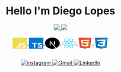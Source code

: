<h1 align="center"> Hello I'm Diego Lopes</h1>
 

<!-- <div  align="center">
  <img height="180em" src="https://github-readme-stats.vercel.app/api?username=Diego-Lopes&show_icons=true&theme=dark&include_all_commits=true&count_private=false"/>
  <img height="180em" src="https://github-readme-stats.vercel.app/api/top-langs/?username=Diego-Lopes&layout=compact&langs_count=7&theme=dark"/>
</div> -->
<div align="center">
  <a href="https://diegodev.com.br">
  <img height="150em" src="https://github-readme-stats.vercel.app/api?username=Diego-Lopes&show_icons=true&theme=tokyonight&include_all_commits=true&count_private=false"/>
  <img height="150em" src="https://github-readme-stats.vercel.app/api/top-langs/?username=Diego-Lopes&layout=compact&langs_count=10&theme=tokyonight"/>
</div>
  

<div style="display: inline_block"  align="center" >
  </br>
  <img align="center" alt="JS" height="30" width="40" src="https://raw.githubusercontent.com/devicons/devicon/master/icons/javascript/javascript-plain.svg">
  <img align="center" alt="TS" height="30" width="40" src="https://raw.githubusercontent.com/devicons/devicon/master/icons/typescript/typescript-plain.svg">
  <img align="center" alt="NEXTJS" height="30" width="40" src="https://raw.githubusercontent.com/devicons/devicon/master/icons/nextjs/nextjs-original.svg">
  <img align="center" alt="React" height="30" width="40" src="https://raw.githubusercontent.com/devicons/devicon/master/icons/react/react-original.svg">
  <img align="center" alt="HTML" height="30" width="40" src="https://raw.githubusercontent.com/devicons/devicon/master/icons/html5/html5-original.svg">
  <img align="center" alt="CSS" height="30" width="40" src="https://raw.githubusercontent.com/devicons/devicon/master/icons/css3/css3-original.svg">
</div>

##
<div align="center">
<a href="https://www.instagram.com/diego.loop" target="_blank">
    <img src="https://img.shields.io/badge/-Instagram-1C1C1C?style=for-the-badge&logo=instagram&logoColor=00FFFF" target="_blank" alt="instagram" >
</a>

<a href = "mailto:odslodsl@gmail.com">
  <img src="https://img.shields.io/badge/-Gmail-1C1C1C?style=for-the-badge&logo=gmail&logoColor=00ffff" target="_blank" alt="Gmail">
</a>
  
<a href="https://www.linkedin.com/in/diego-lopes-37877a105/" target="_blank">
    <img src="https://img.shields.io/badge/-LinkedIn-1C1C1C?style=for-the-badge&logo=linkedin&logoColor=00ffff" target="_blank" alt="LinkedIn">
</a>
</div>

<!-- contator -->
<!-- <div align="right" style="">
  <code>
    <img src="https://visitor-badge.laobi.icu/badge?page_id=Diego-Lopes">
  </code>
</div> -->
